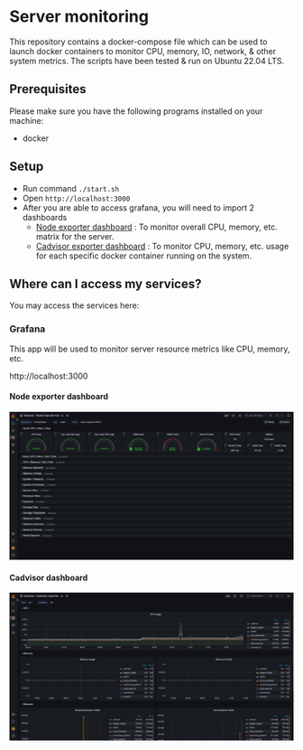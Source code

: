 # Server monitoring
This repository contains a docker-compose file which can be used to launch docker containers to monitor CPU, memory, IO, network, & other system metrics. The scripts have been tested & run on Ubuntu 22.04 LTS.

## Prerequisites
Please make sure you have the following programs installed on your machine:
- docker

## Setup
- Run command `./start.sh`
- Open `http://localhost:3000`
- After you are able to access grafana, you will need to import 2 dashboards
    - [Node exporter dashboard](https://grafana.com/grafana/dashboards/1860-node-exporter-full/) : To monitor overall CPU, memory, etc. matrix for the server.
    - [Cadvisor exporter dashboard](https://grafana.com/grafana/dashboards/14282-cadvisor-exporter/) : To monitor CPU, memory, etc. usage for each specific docker container running on the system.

## Where can I access my services?
You may access the services here:

### Grafana
This app will be used to monitor server resource metrics like CPU, memory, etc.

http://localhost:3000

#### Node exporter dashboard
![Alt text](images/grafana_node-exporter.png?raw=true "Node exporter dashboard")

#### Cadvisor dashboard
![Alt text](images/grafana_cadvisor.png?raw=true "Cadvisor exporter dashboard")